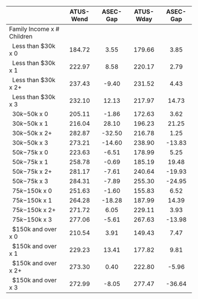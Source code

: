 
|                      |    ATUS-Wend |     ASEC-Gap |    ATUS-Wday |     ASEC-Gap |
| -------------------- | :----------: | :----------: | :----------: | :----------: |
| Family Income x # Children |              |              |              |              |
| &nbsp;&nbsp;Less than $30k x 0 |       184.72 |         3.55 |       179.66 |         3.85 |
| &nbsp;&nbsp;Less than $30k x 1 |       222.97 |         8.58 |       220.17 |         2.79 |
| &nbsp;&nbsp;Less than $30k x 2+ |       237.43 |        -9.40 |       231.52 |         4.43 |
| &nbsp;&nbsp;Less than $30k x 3 |       232.10 |        12.13 |       217.97 |        14.73 |
| &nbsp;&nbsp;$30k-$50k x 0 |       205.11 |        -1.86 |       172.63 |         3.62 |
| &nbsp;&nbsp;$30k-$50k x 1 |       216.04 |        28.10 |       196.23 |        21.25 |
| &nbsp;&nbsp;$30k-$50k x 2+ |       282.87 |       -32.50 |       216.78 |         1.25 |
| &nbsp;&nbsp;$30k-$50k x 3 |       273.21 |       -14.60 |       238.90 |       -13.83 |
| &nbsp;&nbsp;$50k-$75k x 0 |       223.63 |        -6.51 |       178.99 |         5.25 |
| &nbsp;&nbsp;$50k-$75k x 1 |       258.78 |        -0.69 |       185.19 |        19.48 |
| &nbsp;&nbsp;$50k-$75k x 2+ |       281.17 |        -7.61 |       240.64 |       -19.93 |
| &nbsp;&nbsp;$50k-$75k x 3 |       284.31 |        -7.89 |       255.30 |       -24.95 |
| &nbsp;&nbsp;$75k-$150k x 0 |       251.63 |        -1.60 |       155.83 |         6.52 |
| &nbsp;&nbsp;$75k-$150k x 1 |       264.28 |       -18.28 |       187.99 |        14.39 |
| &nbsp;&nbsp;$75k-$150k x 2+ |       271.72 |         6.05 |       229.11 |         3.93 |
| &nbsp;&nbsp;$75k-$150k x 3 |       277.06 |        -5.61 |       267.63 |       -13.98 |
| &nbsp;&nbsp;$150k and over x 0 |       210.54 |         3.91 |       149.43 |         7.47 |
| &nbsp;&nbsp;$150k and over x 1 |       229.23 |        13.41 |       177.82 |         9.81 |
| &nbsp;&nbsp;$150k and over x 2+ |       273.30 |         0.40 |       222.80 |        -5.96 |
| &nbsp;&nbsp;$150k and over x 3 |       272.99 |        -8.05 |       277.47 |       -36.64 |

